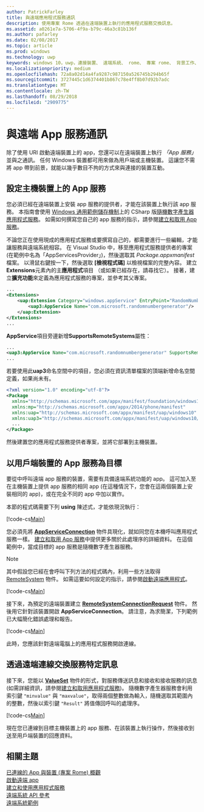 ```yaml
---
author: PatrickFarley
title: 與遠端應用程式服務通訊
description: 使用專案 Rome 透過在遠端裝置上執行的應用程式服務交換訊息。
ms.assetid: a0261e7a-5706-4f9a-b79c-46a3c81b136f
ms.author: pafarley
ms.date: 02/08/2017
ms.topic: article
ms.prod: windows
ms.technology: uwp
keywords: windows 10，uwp，連接裝置、 遠端系統、 rome、 專案 rome、 背景工作、 應用程式服務
ms.localizationpriority: medium
ms.openlocfilehash: 72a8a02d14a4fa9287c987150a526745b294b65f
ms.sourcegitcommit: 3727445c1d6374401b867c78e4ff8b07d92b7adc
ms.translationtype: MT
ms.contentlocale: zh-TW
ms.lasthandoff: 08/29/2018
ms.locfileid: "2909775"
---
```

# <a name="communicate-with-a-remote-app-service"></a>與遠端 App 服務通訊

除了使用 URI 啟動遠端裝置上的 app，您還可以在遠端裝置上執行 *「App 服務」* 並與之通訊。 任何 Windows 裝置都可用來做為用戶端或主機裝置。 這讓您不需將 app 帶到前景，就能以幾乎數目不拘的方式來與連接的裝置互動。

## <a name="set-up-the-app-service-on-the-host-device"></a>設定主機裝置上的 App 服務
您必須已經在遠端裝置上安裝 app 服務的提供者，才能在該裝置上執行該 app 服務。 本指南會使用 [Windows 通用範例儲存機制](https://github.com/Microsoft/Windows-universal-samples/tree/master/Samples/AppServices)上的 CSharp 版[隨機數字產生器應用程式服務](https://github.com/Microsoft/Windows-universal-samples/tree/master/Samples/AppServices)。 如需如何撰寫您自己的 app 服務的指示，請參閱[建立和取用 App 服務](how-to-create-and-consume-an-app-service.md)。

不論您正在使用現成的應用程式服務或要撰寫自己的，都需要進行一些編輯，才能讓服務與遠端系統相容。 在 Visual Studio 中，移至應用程式服務提供者的專案 (在範例中名為「AppServicesProvider」)，然後選取其 _Package.appxmanifest_ 檔案。 以滑鼠右鍵按一下，然後選取 **\[檢視程式碼\]** 以檢視檔案的完整內容。 建立**Extensions**元素內的主**應用程式**項目 （或如果已經存在，請尋找它）。 接著，建立**擴充功能**來定義為應用程式服務的專案，並參考其父專案。

``` xml
...
<Extensions>
    <uap:Extension Category="windows.appService" EntryPoint="RandomNumberService.RandomNumberGeneratorTask">
        <uap3:AppService Name="com.microsoft.randomnumbergenerator"/>
    </uap:Extension>
</Extensions>
...
```

**AppService**項目旁邊新增**SupportsRemoteSystems**屬性：

``` xml
...
<uap3:AppService Name="com.microsoft.randomnumbergenerator" SupportsRemoteSystems="true"/>
...
```

若要使用此**uap3**命名空間中的項目，您必須在資訊清單檔案的頂端新增命名空間定義，如果尚未有。

```xml
<?xml version="1.0" encoding="utf-8"?>
<Package
  xmlns="http://schemas.microsoft.com/appx/manifest/foundation/windows10"
  xmlns:mp="http://schemas.microsoft.com/appx/2014/phone/manifest"
  xmlns:uap="http://schemas.microsoft.com/appx/manifest/uap/windows10"
  xmlns:uap3="http://schemas.microsoft.com/appx/manifest/uap/windows10/3">
  ...
</Package>
```

然後建置您的應用程式服務提供者專案，並將它部署到主機裝置。

## <a name="target-the-app-service-from-the-client-device"></a>以用戶端裝置的 App 服務為目標
要從中呼叫遠端 app 服務的裝置，需要有具備遠端系統功能的 app。 這可加入至在主機裝置上提供 app 服務的相同 app (在這種情況下，您會在這兩個裝置上安裝相同的 app)，或在完全不同的 app 中加以實作。

本節的程式碼需要下列 **using** 陳述式，才能依現況執行：

[!code-cs[Main](./code/RemoteAppService/MainPage.xaml.cs#SnippetUsings)]


您必須先將 [**AppServiceConnection**](https://msdn.microsoft.com/library/windows/apps/Windows.ApplicationModel.AppService.AppServiceConnection) 物件具現化，就如同您在本機呼叫應用程式服務一樣。 [建立和取用 App 服務](how-to-create-and-consume-an-app-service.md)中提供更多關於此處理序的詳細資料。 在這個範例中，當成目標的 app 服務是隨機數字產生器服務。

> [!NOTE]
> 其中假設您已經在會呼叫下列方法的程式碼內，利用一些方法取得 [RemoteSystem](https://msdn.microsoft.com/library/windows/apps/Windows.System.RemoteSystems.RemoteSystem) 物件。 如需這要如何設定的指示，請參閱[啟動遠端應用程式](launch-a-remote-app.md)。

[!code-cs[Main](./code/RemoteAppService/MainPage.xaml.cs#SnippetAppService)]

接下來，為預定的遠端裝置建立 [**RemoteSystemConnectionRequest**](https://msdn.microsoft.com/library/windows/apps/Windows.System.RemoteSystems.RemoteSystemConnectionRequest) 物件。 然後用它針對該裝置開啟 **AppServiceConnection**。 請注意，為求簡潔，下列範例已大幅簡化錯誤處理和報告。

[!code-cs[Main](./code/RemoteAppService/MainPage.xaml.cs#SnippetRemoteConnection)]

此時，您應該針對遠端電腦上的應用程式服務開啟連線。

## <a name="exchange-service-specific-messages-over-the-remote-connection"></a>透過遠端連線交換服務特定訊息

接下來，您能以 [**ValueSet**](https://msdn.microsoft.com/library/windows/apps/windows.foundation.collections.valueset) 物件的形式，對服務傳送訊息和接收和接收服務的訊息 (如需詳細資訊，請參閱[建立和取用應用程式服務](how-to-create-and-consume-an-app-service.md))。 隨機數字產生器服務會利用索引鍵 `"minvalue"` 與 `"maxvalue"`，取得兩個整數做為輸入，隨機選取其範圍內的整數，然後以索引鍵 `"Result"` 將值傳回呼叫的處理序。

[!code-cs[Main](./code/RemoteAppService/MainPage.xaml.cs#SnippetSendMessage)]

現在您已連線到目標主機裝置上的 app 服務、在該裝置上執行操作，然後接收到送至用戶端裝置的回應資料。

## <a name="related-topics"></a>相關主題

[已連線的 App 與裝置 (專案 Rome) 概觀](connected-apps-and-devices.md)  
[啟動遠端 app](launch-a-remote-app.md)  
[建立和使用應用程式服務](how-to-create-and-consume-an-app-service.md)  
[遠端系統 API 參考](https://msdn.microsoft.com/library/windows/apps/Windows.System.RemoteSystems)  
[遠端系統範例](https://github.com/Microsoft/Windows-universal-samples/tree/dev/Samples/RemoteSystems)
